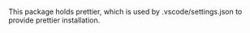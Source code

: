 This package holds prettier, which is used by .vscode/settings.json to provide prettier
installation.
